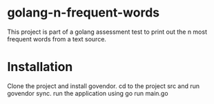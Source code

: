 # golang-n-frequent-words
This project is part of a golang assessment test to print out the n most frequent words from a text source.

# Installation
Clone the project and install govendor.
cd to the project src and run govendor sync.
run the application using go run main.go